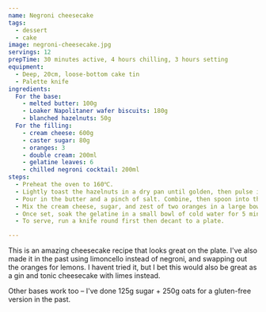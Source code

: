 ```yaml
---
name: Negroni cheesecake
tags:
  - dessert
  - cake
image: negroni-cheesecake.jpg
servings: 12
prepTime: 30 minutes active, 4 hours chilling, 3 hours setting
equipment:
  - Deep, 20cm, loose-bottom cake tin
  - Palette knife
ingredients:
  For the base:
    - melted butter: 100g
    - Loaker Napolitaner wafer biscuits: 180g
    - blanched hazelnuts: 50g
  For the filling:
    - cream cheese: 600g
    - caster sugar: 80g
    - oranges: 3
    - double cream: 200ml
    - gelatine leaves: 6
    - chilled negroni cocktail: 200ml
steps:
  - Preheat the oven to 160℃.
  - Lightly toast the hazelnuts in a dry pan until golden, then pulse in a food processor until roughly chopped. Add the biscuits and whizz until combined.
  - Pour in the butter and a pinch of salt. Combine, then spoon into the tin and press down firmly. Bake for 10 minutes.
  - Mix the cream cheese, sugar, and zest of two oranges in a large bowl. Whisk the cream to soft-peak in a separate bowl, then fold into the cream cheese. Spoon into the base and chill for 4 hours.
  - Once set, soak the gelatine in a small bowl of cold water for 5 minutes to soften it up. Warm 100ml of the negroni with a few large strips of zest from the remaining orange. When the gelatine has softened, squeeze out the excess water from each leaf and whisk into the warm negroni. Once dissolved, mix in the chilled negroni then pour over the cheesecake. Leave in the fridge for 2-3 hours.
  - To serve, run a knife round first then decant to a plate.

---
```


This is an amazing cheesecake recipe that looks great on the plate. I've also made it in the past using limoncello instead of negroni, and swapping out the oranges for lemons. I havent tried it, but I bet this would also be great as a gin and tonic cheesecake with limes instead.

Other bases work too – I've done 125g sugar + 250g oats for a gluten-free version in the past.
